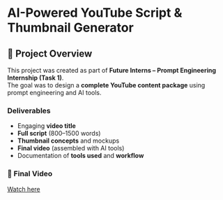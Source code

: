 # AI-Powered YouTube Script & Thumbnail Generator

## 📌 Project Overview
This project was created as part of **Future Interns – Prompt Engineering Internship (Task 1)**.  
The goal was to design a **complete YouTube content package** using prompt engineering and AI tools.

### Deliverables
- Engaging **video title**
- **Full script** (800–1500 words)
- **Thumbnail concepts** and mockups
- **Final video** (assembled with AI tools)
- Documentation of **tools used** and **workflow**

### 🔗 Final Video
[Watch here](https://drive.google.com/file/d/1n-AN82IG-Q37Rqk-q4Pt9Vsd4SzRlUcZ/view?usp=sharing) 
